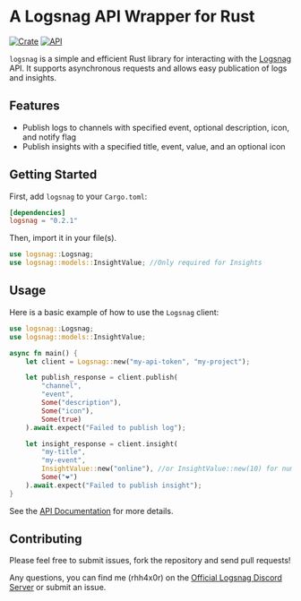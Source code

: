 # A Logsnag API Wrapper for Rust

[![Crate](https://img.shields.io/crates/v/logsnag.svg)](https://crates.io/crates/logsnag)
[![API](https://docs.rs/logsnag/badge.svg)](https://docs.rs/logsnag)

`logsnag` is a simple and efficient Rust library for interacting with the [Logsnag](https://docs.logsnag.com/endpoints/log) API. It supports asynchronous requests and allows easy publication of logs and insights.

## Features

- Publish logs to channels with specified event, optional description, icon, and notify flag
- Publish insights with a specified title, event, value, and an optional icon

## Getting Started

First, add `logsnag` to your `Cargo.toml`:

```toml
[dependencies]
logsnag = "0.2.1"
```
Then, import it in your file(s).

```rust
use logsnag::Logsnag;
use logsnag::models::InsightValue; //Only required for Insights
```

## Usage

Here is a basic example of how to use the `Logsnag` client:

```rust
use logsnag::Logsnag;
use logsnag::models::InsightValue;

async fn main() {
    let client = Logsnag::new("my-api-token", "my-project");

    let publish_response = client.publish(
        "channel",
        "event",
        Some("description"),
        Some("icon"),
        Some(true)
    ).await.expect("Failed to publish log");

    let insight_response = client.insight(
        "my-title", 
        "my-event", 
        InsightValue::new("online"), //or InsightValue::new(10) for numbers 
        Some("❤️")
    ).await.expect("Failed to publish insight");
}
```

See the [API Documentation](https://docs.rs/logsnag) for more details.

## Contributing

Please feel free to submit issues, fork the repository and send pull requests!

Any questions, you can find me (rhh4x0r) on the [Official Logsnag Discord Server](https://discord.gg/udRNTt7xCJ) or submit an issue.
